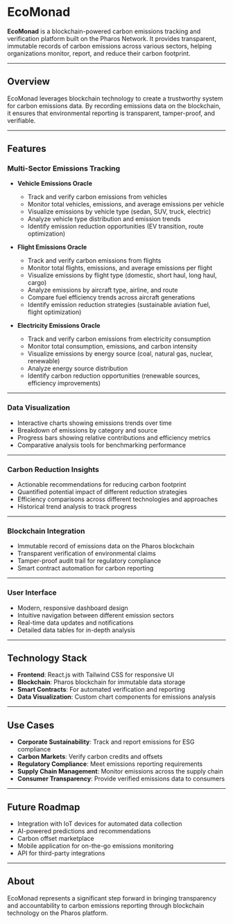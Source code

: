 # EcoMonad

**EcoMonad** is a blockchain-powered carbon emissions tracking and verification platform built on the Pharos Network. It provides transparent, immutable records of carbon emissions across various sectors, helping organizations monitor, report, and reduce their carbon footprint.

---

## Overview

EcoMonad leverages blockchain technology to create a trustworthy system for carbon emissions data. By recording emissions data on the blockchain, it ensures that environmental reporting is transparent, tamper-proof, and verifiable.

---

## Features

### Multi-Sector Emissions Tracking

- **Vehicle Emissions Oracle**
  - Track and verify carbon emissions from vehicles
  - Monitor total vehicles, emissions, and average emissions per vehicle
  - Visualize emissions by vehicle type (sedan, SUV, truck, electric)
  - Analyze vehicle type distribution and emission trends
  - Identify emission reduction opportunities (EV transition, route optimization)

- **Flight Emissions Oracle**
  - Track and verify carbon emissions from flights
  - Monitor total flights, emissions, and average emissions per flight
  - Visualize emissions by flight type (domestic, short haul, long haul, cargo)
  - Analyze emissions by aircraft type, airline, and route
  - Compare fuel efficiency trends across aircraft generations
  - Identify emission reduction strategies (sustainable aviation fuel, flight optimization)

- **Electricity Emissions Oracle**
  - Track and verify carbon emissions from electricity consumption
  - Monitor total consumption, emissions, and carbon intensity
  - Visualize emissions by energy source (coal, natural gas, nuclear, renewable)
  - Analyze energy source distribution
  - Identify carbon reduction opportunities (renewable sources, efficiency improvements)

---

### Data Visualization

- Interactive charts showing emissions trends over time
- Breakdown of emissions by category and source
- Progress bars showing relative contributions and efficiency metrics
- Comparative analysis tools for benchmarking performance

---

### Carbon Reduction Insights

- Actionable recommendations for reducing carbon footprint
- Quantified potential impact of different reduction strategies
- Efficiency comparisons across different technologies and approaches
- Historical trend analysis to track progress

---

### Blockchain Integration

- Immutable record of emissions data on the Pharos blockchain
- Transparent verification of environmental claims
- Tamper-proof audit trail for regulatory compliance
- Smart contract automation for carbon reporting

---

### User Interface

- Modern, responsive dashboard design
- Intuitive navigation between different emission sectors
- Real-time data updates and notifications
- Detailed data tables for in-depth analysis

---

## Technology Stack

- **Frontend**: React.js with Tailwind CSS for responsive UI
- **Blockchain**: Pharos blockchain for immutable data storage
- **Smart Contracts**: For automated verification and reporting
- **Data Visualization**: Custom chart components for emissions analysis

---

## Use Cases

- **Corporate Sustainability**: Track and report emissions for ESG compliance
- **Carbon Markets**: Verify carbon credits and offsets
- **Regulatory Compliance**: Meet emissions reporting requirements
- **Supply Chain Management**: Monitor emissions across the supply chain
- **Consumer Transparency**: Provide verified emissions data to consumers

---

## Future Roadmap

- Integration with IoT devices for automated data collection
- AI-powered predictions and recommendations
- Carbon offset marketplace
- Mobile application for on-the-go emissions monitoring
- API for third-party integrations

---

## About

EcoMonad represents a significant step forward in bringing transparency and accountability to carbon emissions reporting through blockchain technology on the Pharos platform.
